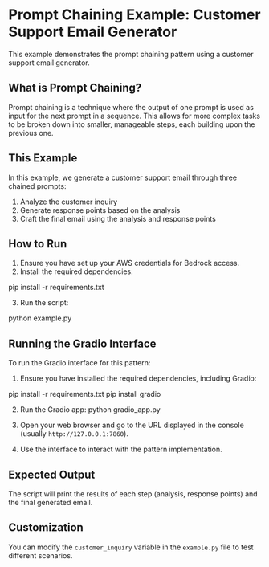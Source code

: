 # Prompt Chaining Example: Customer Support Email Generator

This example demonstrates the prompt chaining pattern using a customer support email generator.

## What is Prompt Chaining?

Prompt chaining is a technique where the output of one prompt is used as input for the next prompt in a sequence. This allows for more complex tasks to be broken down into smaller, manageable steps, each building upon the previous one.

## This Example

In this example, we generate a customer support email through three chained prompts:

1. Analyze the customer inquiry
2. Generate response points based on the analysis
3. Craft the final email using the analysis and response points

## How to Run

1. Ensure you have set up your AWS credentials for Bedrock access.
2. Install the required dependencies:

pip install -r requirements.txt

3. Run the script:

python example.py

## Running the Gradio Interface

To run the Gradio interface for this pattern:

1. Ensure you have installed the required dependencies, including Gradio:

pip install -r requirements.txt pip install gradio


2. Run the Gradio app:
python gradio_app.py


3. Open your web browser and go to the URL displayed in the console (usually `http://127.0.0.1:7860`).

4. Use the interface to interact with the pattern implementation.

## Expected Output

The script will print the results of each step (analysis, response points) and the final generated email.

## Customization

You can modify the `customer_inquiry` variable in the `example.py` file to test different scenarios.